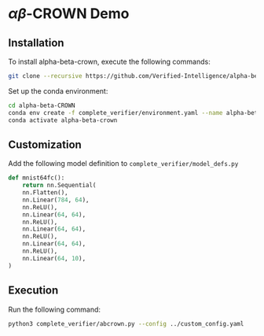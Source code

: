 # $\alpha \beta$-CROWN Demo

## Installation

To install alpha-beta-crown, execute the following commands:

```sh
git clone --recursive https://github.com/Verified-Intelligence/alpha-beta-CROWN.git
```

Set up the conda environment:

```sh
cd alpha-beta-CROWN
conda env create -f complete_verifier/environment.yaml --name alpha-beta-crown
conda activate alpha-beta-crown
```

## Customization

Add the following model definition to `complete_verifier/model_defs.py`

```python
def mnist64fc():
    return nn.Sequential(
    nn.Flatten(),
    nn.Linear(784, 64),
    nn.ReLU(),
    nn.Linear(64, 64),
    nn.ReLU(),
    nn.Linear(64, 64),
    nn.ReLU(),
    nn.Linear(64, 64),
    nn.ReLU(),
    nn.Linear(64, 10),
)
```

## Execution

Run the following command:

```sh
python3 complete_verifier/abcrown.py --config ../custom_config.yaml
```
